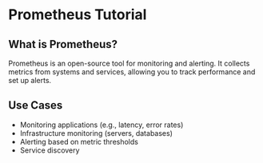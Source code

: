 # Prometheus Tutorial

## What is Prometheus?
Prometheus is an open-source tool for monitoring and alerting. It collects metrics from systems and services, allowing you to track performance and set up alerts.

## Use Cases
- Monitoring applications (e.g., latency, error rates)
- Infrastructure monitoring (servers, databases)
- Alerting based on metric thresholds
- Service discovery
